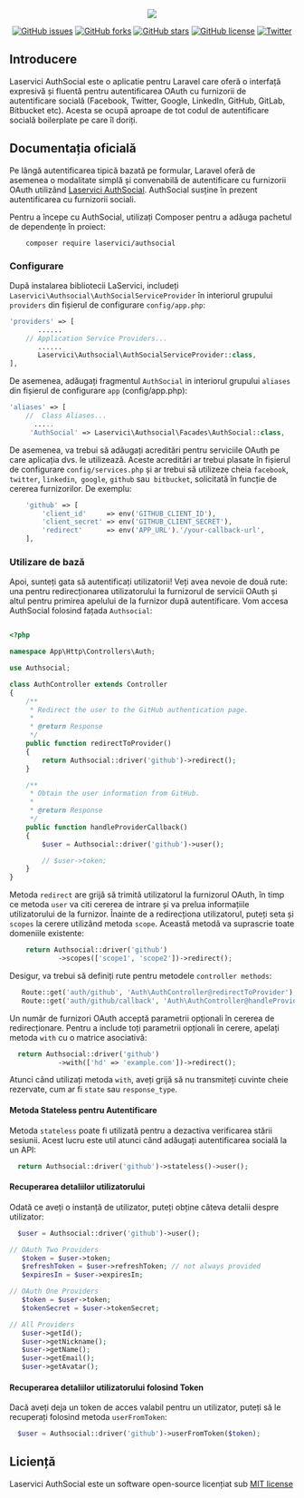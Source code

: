 <p align="center"><img src="https://www.webofiice.ro/assets/img/components/logo-AuthSocial.png"></p>

<p align="center"> 
<a href="https://github.com/LaServici/Authsocial/issues"><img alt="GitHub issues" src="https://img.shields.io/github/issues/LaServici/Authsocial"></a>
<a href="https://github.com/LaServici/Authsocial/network"><img alt="GitHub forks" src="https://img.shields.io/github/forks/LaServici/Authsocial"></a>
<a href="https://github.com/LaServici/Authsocial/stargazers"><img alt="GitHub stars" src="https://img.shields.io/github/stars/LaServici/Authsocial"></a>
<a href="https://github.com/LaServici/Authsocial/blob/master/LICENSE"><img alt="GitHub license" src="https://img.shields.io/github/license/LaServici/Authsocial"></a>
<a href="https://twitter.com/intent/tweet?text=Wow:&url=https%3A%2F%2Fgithub.com%2FLaServici%2FAuthsocial"><img alt="Twitter" src="https://img.shields.io/twitter/url/https/github.com/LaServici/Authsocial?style=social"></a>
</p>

## Introducere

Laservici AuthSocial este o aplicatie pentru Laravel care oferă o interfață expresivă și fluentă pentru autentificarea OAuth cu furnizorii de autentificare socială (Facebook, Twitter, Google, LinkedIn, GitHub, GitLab, Bitbucket etc). Acesta se ocupă aproape de tot codul de autentificare socială boilerplate pe care îl doriți.


## Documentația oficială

Pe lângă autentificarea tipică bazată pe formular, Laravel oferă de asemenea o modalitate simplă și convenabilă de autentificare cu furnizorii OAuth utilizând [Laservici AuthSocial](https://github.com/LaServici/AuthSocial). AuthSocial susține în prezent autentificarea cu furnizorii sociali.

Pentru a începe cu AuthSocial, utilizați Composer pentru a adăuga pachetul de dependențe în proiect:

```bath
    composer require laservici/authsocial
```

### Configurare

După instalarea bibliotecii LaServici, includeți `Laservici\Authsocial\AuthSocialServiceProvider` în interiorul grupului `providers` din fișierul de configurare `config/app.php`:

```php
'providers' => [
       ......
    // Application Service Providers...
       ......
       Laservici\Authsocial\AuthSocialServiceProvider::class,
],
```

De asemenea, adăugați fragmentul `AuthSocial` in interiorul grupului `aliases` din fișierul de configurare `app` (config/app.php):

```php
'aliases' => [
    //  Class Aliases...
      .....
     'AuthSocial' => Laservici\Authsocial\Facades\AuthSocial::class,
```

De asemenea, va trebui să adăugați acreditări pentru serviciile OAuth pe care aplicația dvs. le utilizează. Aceste acreditări ar trebui plasate în fișierul de configurare `config/services.php` și ar trebui să utilizeze cheia `facebook`,` twitter`, `linkedin`,` google`, `github` sau` bitbucket`, solicitată în funcție de cererea furnizorilor.
De exemplu:

```php
    'github' => [
        'client_id'     => env('GITHUB_CLIENT_ID'),
        'client_secret' => env('GITHUB_CLIENT_SECRET'),
        'redirect'      => env('APP_URL').'/your-callback-url',
    ],
```
### Utilizare de bază

Apoi, sunteți gata să autentificați utilizatorii! Veți avea nevoie de două rute: una pentru redirecționarea utilizatorului la furnizorul de servicii OAuth și altul pentru primirea apelului de la furnizor după autentificare. Vom accesa AuthSocial folosind fațada `Authsocial`:

```php

<?php

namespace App\Http\Controllers\Auth;

use Authsocial;

class AuthController extends Controller
{
    /**
     * Redirect the user to the GitHub authentication page.
     *
     * @return Response
     */
    public function redirectToProvider()
    {
        return Authsocial::driver('github')->redirect();
    }

    /**
     * Obtain the user information from GitHub.
     *
     * @return Response
     */
    public function handleProviderCallback()
    {
        $user = Authsocial::driver('github')->user();

        // $user->token;
    }
}
```

Metoda `redirect` are grijă să trimită utilizatorul la furnizorul OAuth, în timp ce metoda `user` va citi cererea de intrare și va prelua informațiile utilizatorului de la furnizor. Înainte de a redirecționa utilizatorul, puteți seta și `scopes` la cerere utilizând metoda `scope`. Această metodă va suprascrie toate domeniile existente:  

```php
    return Authsocial::driver('github')
            ->scopes(['scope1', 'scope2'])->redirect();
```

Desigur, va trebui să definiți rute pentru metodele `controller methods`:

```php
   Route::get('auth/github', 'Auth\AuthController@redirectToProvider');
   Route::get('auth/github/callback', 'Auth\AuthController@handleProviderCallback');
```

Un număr de furnizori OAuth acceptă parametrii opționali în cererea de redirecționare. Pentru a include toți parametrii opționali în cerere, apelați metoda `with` cu o matrice asociativă:

```php
  return Authsocial::driver('github')
            ->with(['hd' => 'example.com'])->redirect();
```

Atunci când utilizați metoda `with`, aveți grijă să nu transmiteți cuvinte cheie rezervate, cum ar fi `state` sau `response_type`.

#### Metoda Stateless pentru Autentificare

Metoda `stateless` poate fi utilizată pentru a dezactiva verificarea stării sesiunii. Acest lucru este util atunci când adăugați autentificarea socială la un API:

```php
  return Authsocial::driver('github')->stateless()->user();
```


#### Recuperarea detaliilor utilizatorului

Odată ce aveți o instanță de utilizator, puteți obține câteva detalii despre utilizator:

```php
  $user = Authsocial::driver('github')->user();

// OAuth Two Providers
   $token = $user->token;
   $refreshToken = $user->refreshToken; // not always provided
   $expiresIn = $user->expiresIn;

// OAuth One Providers
   $token = $user->token;
   $tokenSecret = $user->tokenSecret;

// All Providers
   $user->getId();
   $user->getNickname();
   $user->getName();
   $user->getEmail();
   $user->getAvatar();
```

#### Recuperarea detaliilor utilizatorului folosind Token

Dacă aveți deja un token de acces valabil pentru un utilizator, puteți să le recuperați folosind metoda `userFromToken`:

```php
  $user = Authsocial::driver('github')->userFromToken($token);
```

## Liciență

Laservici AuthSocial este un software open-source licențiat sub [MIT license](http://opensource.org/licenses/MIT)
